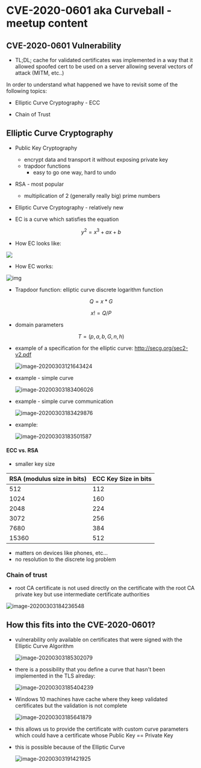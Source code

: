 # CVE-2020-0601 aka Curveball - meetup content



## CVE-2020-0601 Vulnerability

- TL;DL; cache for validated certificates was implemented in a way that it allowed spoofed cert to be used on a server allowing several vectors of attack (MITM, etc..)

In order to understand what happened we have to revisit some of the following topics:

- Elliptic Curve Cryptography - ECC

- Chain of Trust

  

## Elliptic Curve Cryptography

- Public Key Cryptography 
  - encrypt data and transport it without exposing private key
  - trapdoor functions
    - easy to go one way, hard to undo
- RSA - most popular
  - multiplication of 2 (generally really big) prime numbers
- Elliptic Curve Cryptography - relatively new

- EC is a curve which satisfies the equation

$$
y^2 = x^3 + ax + b
$$

- How EC looks like:

![](\images\image-20200303092849710.png)

- How EC works:

![img](https://miro.medium.com/max/410/0*4hLA8ig3E4FnmScs.gif)

- Trapdoor function: elliptic curve discrete logarithm function

$$
Q = x*G
$$

$$
x!= Q/P
$$

- domain parameters

$$
T = (p,a,b,G,n,h)
$$

- example of a specification for the elliptic curve: http://secg.org/sec2-v2.pdf

  ![image-20200303121643424](..\images\image-20200303121643424.png)

- example - simple curve

  ![image-20200303183406026](.\images\image-20200303183406026.png)

- example - simple curve communication

  ![image-20200303183429876](.\images\image-20200303183429876.png)

  

- example:

  ![image-20200303183501587](.\images\image-20200303183501587.png)



#### ECC vs. RSA

- smaller key size

| RSA (modulus size in bits) | ECC Key Size in bits |
| -------------------------- | -------------------- |
| 512                        | 112                  |
| 1024                       | 160                  |
| 2048                       | 224                  |
| 3072                       | 256                  |
| 7680                       | 384                  |
| 15360                      | 512                  |

- matters on devices like phones, etc...
- no resolution to the discrete log problem



### Chain of trust

- root CA certificate is not used directly on the certificate with the root CA private key but use intermediate certificate authorities

![image-20200303184236548](.\images\image-20200303184236548.png)



## How this fits into the CVE-2020-0601?

- vulnerability only available on certificates that were signed with the Elliptic Curve Algorithm

  ![image-20200303185302079](.\images\image-20200303185302079.png)

  

- there is a possibility that you define a curve that hasn't been implemented in the TLS alreday:

  

  ![image-20200303185404239](.\images\image-20200303185404239.png)

  

- Windows 10 machines have cache where they keep validated certificates but the validation is not complete

  ![image-20200303185641879](.\images\image-20200303185641879.png)



- this allows us to provide the certificate with custom curve parameters which could have a certificate whose Public Key == Private Key

- this is possible because of the Elliptic Curve

  ![image-20200303191421925](.\images\image-20200303191421925.png)
